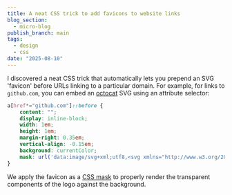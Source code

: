 ```yaml
---
title: A neat CSS trick to add favicons to website links
blog_section:
  - micro-blog
publish_branch: main
tags:
  - design
  - css
date: "2025-08-10"
---
```


I discovered a neat CSS trick that automatically lets you prepend an SVG 'favicon' before URLs linking to a particular domain. For example, for links to `github.com`, you can embed an [octocat](https://github.com/octocat) SVG using an attribute selector:

```css
a[href*="github.com"]::before {
    content: "";
    display: inline-block;
    width: 1em;
    height: 1em;
    margin-right: 0.35em;
    vertical-align: -0.15em;
    background: currentColor;
    mask: url('data:image/svg+xml;utf8,<svg xmlns="http://www.w3.org/2000/svg" viewBox="0 0 16 16"><path fill="currentColor" d="M8 0C3.58 0 0 3.58 0 8c0 3.54 2.29 6.53 5.47 7.59.4.07.55-.17.55-.38 0-.19-.01-.82-.01-1.49-2.01.37-2.53-.49-2.69-.94-.09-.23-.48-.94-.82-1.13-.28-.15-.68-.52-.01-.53.63-.01 1.08.58 1.23.82.72 1.21 1.87.87 2.33.66.07-.52.28-.87.51-1.07-1.78-.2-3.64-.89-3.64-3.95 0-.87.31-1.59.82-2.15-.08-.2-.36-1.02.08-2.12 0 0 .67-.21 2.2.82a7.62 7.62 0 0 1 2-.27c.68 0 1.36.09 2 .27 1.53-1.04 2.2-.82 2.2-.82.44 1.1.16 1.92.08 2.12.51.56.82 1.27.82 2.15 0 3.07-1.87 3.75-3.65 3.95.29.25.54.73.54 1.48 0 1.07-.01 1.93-.01 2.2 0 .21.15.46.55.38A8.013 8.013 0 0 0 16 8c0-4.42-3.58-8-8-8Z"/></svg>') center/contain no-repeat;
}
```

We apply the favicon as a [CSS mask](https://developer.mozilla.org/en-US/docs/Web/CSS/mask) to properly render the transparent components of the logo against the background.
